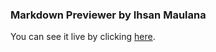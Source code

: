 ### Markdown Previewer by Ihsan Maulana

You can see it live by clicking [here](https://ihsanmaulana14.github.io/MarkdownPreviewer/
).

